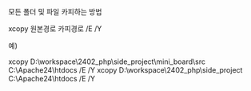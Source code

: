 모든 폴더 및 파일 카피하는 방법

xcopy 원본경로 카피경로 /E /Y

예) 

xcopy D:\workspace\2402_php\side_project\mini_board\src C:\Apache24\htdocs /E /Y
xcopy D:\workspace\2402_php\side_project C:\Apache24\htdocs /E /Y




